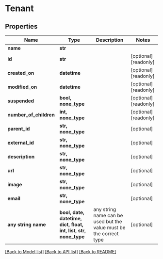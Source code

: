 # Tenant


## Properties
Name | Type | Description | Notes
------------ | ------------- | ------------- | -------------
**name** | **str** |  | 
**id** | **str** |  | [optional] [readonly] 
**created_on** | **datetime** |  | [optional] [readonly] 
**modified_on** | **datetime** |  | [optional] [readonly] 
**suspended** | **bool, none_type** |  | [optional] [readonly] 
**number_of_children** | **int, none_type** |  | [optional] [readonly] 
**parent_id** | **str, none_type** |  | [optional] 
**external_id** | **str, none_type** |  | [optional] 
**description** | **str, none_type** |  | [optional] 
**url** | **str, none_type** |  | [optional] 
**image** | **str, none_type** |  | [optional] 
**email** | **str, none_type** |  | [optional] 
**any string name** | **bool, date, datetime, dict, float, int, list, str, none_type** | any string name can be used but the value must be the correct type | [optional]

[[Back to Model list]](../README.md#documentation-for-models) [[Back to API list]](../README.md#documentation-for-api-endpoints) [[Back to README]](../README.md)



